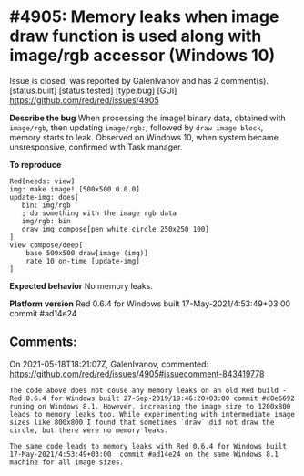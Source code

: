 
#4905: Memory leaks when image draw function is used along with image/rgb accessor (Windows 10)
================================================================================
Issue is closed, was reported by GalenIvanov and has 2 comment(s).
[status.built] [status.tested] [type.bug] [GUI]
<https://github.com/red/red/issues/4905>

**Describe the bug**
When processing the image! binary data, obtained with `image/rgb`, then updating `image/rgb:`, followed by `draw image block`, memory starts to leak. Observed on Windows 10, when system became unsresponsive, confirmed with Task manager. 


**To reproduce**
```
Red[needs: view]
img: make image! [500x500 0.0.0]
update-img: does[
   bin: img/rgb
   ; do something with the image rgb data 
   img/rgb: bin
   draw img compose[pen white circle 250x250 100]
]
view compose/deep[
    base 500x500 draw[image (img)]
	rate 10 on-time [update-img]
]
```

**Expected behavior**
No memory leaks.

**Platform version**
Red 0.6.4 for Windows built 17-May-2021/4:53:49+03:00  commit #ad14e24


Comments:
--------------------------------------------------------------------------------

On 2021-05-18T18:21:07Z, GalenIvanov, commented:
<https://github.com/red/red/issues/4905#issuecomment-843419778>

    The code above does not couse any memory leaks on an old Red build - Red 0.6.4 for Windows built 27-Sep-2019/19:46:20+03:00 commit #d0e6692 runing on Windows 8.1. However, increasing the image size to 1200x800 leads to memory leaks too. While experimenting with intermediate image sizes like 800x800 I found that sometimes `draw` did not draw the circle, but there were no memory leaks.
    
    The same code leads to memory leaks with Red 0.6.4 for Windows built 17-May-2021/4:53:49+03:00  commit #ad14e24 on the same Windows 8.1 machine for all image sizes.

